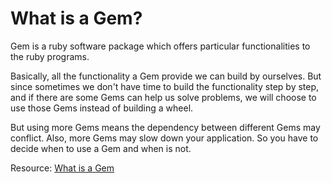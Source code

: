 # What is a Gem?

Gem is a ruby software package which offers particular functionalities to the ruby programs. 

Basically, all the functionality a Gem provide we can build by ourselves. But since sometimes we don't have time to build the functionality step by step, and if there are some Gems can help us solve problems, we will choose to use those Gems instead of building a wheel. 

But using more Gems means the dependency between different Gems may conflict. Also, more Gems may slow down your application. So you have to decide when to use a Gem and when is not.

Resource: [What is a Gem](https://www.quora.com/Ruby-programming-language-What-is-a-gem)

